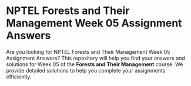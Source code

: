 # NPTEL Forests and Their Management Week 05 Assignment Answers

Are you looking for NPTEL Forests and Their Management Week 05 Assignment Answers? This repository will help you find your answers and solutions for Week 05 of the **Forests and Their Management** course. We provide detailed solutions to help you complete your assignments efficiently.